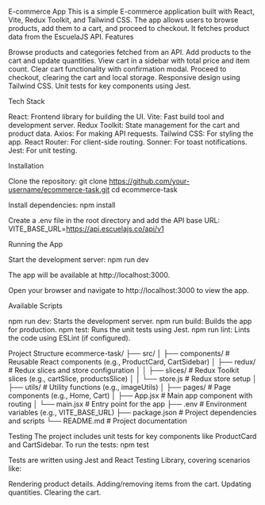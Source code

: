 E-commerce App
This is a simple E-commerce application built with React, Vite, Redux Toolkit, and Tailwind CSS. The app allows users to browse products, add them to a cart, and proceed to checkout. It fetches product data from the EscuelaJS API.
Features

Browse products and categories fetched from an API.
Add products to the cart and update quantities.
View cart in a sidebar with total price and item count.
Clear cart functionality with confirmation modal.
Proceed to checkout, clearing the cart and local storage.
Responsive design using Tailwind CSS.
Unit tests for key components using Jest.

Tech Stack

React: Frontend library for building the UI.
Vite: Fast build tool and development server.
Redux Toolkit: State management for the cart and product data.
Axios: For making API requests.
Tailwind CSS: For styling the app.
React Router: For client-side routing.
Sonner: For toast notifications.
Jest: For unit testing.

Installation

Clone the repository:
git clone https://github.com/your-username/ecommerce-task.git
cd ecommerce-task

Install dependencies:
npm install

Create a .env file in the root directory and add the API base URL:
VITE_BASE_URL=https://api.escuelajs.co/api/v1

Running the App

Start the development server:
npm run dev

The app will be available at http://localhost:3000.

Open your browser and navigate to http://localhost:3000 to view the app.

Available Scripts

npm run dev: Starts the development server.
npm run build: Builds the app for production.
npm test: Runs the unit tests using Jest.
npm run lint: Lints the code using ESLint (if configured).

Project Structure
ecommerce-task/
├── src/
│ ├── components/ # Reusable React components (e.g., ProductCard, CartSidebar)
│ ├── redux/ # Redux slices and store configuration
│ │ ├── slices/ # Redux Toolkit slices (e.g., cartSlice, productsSlice)
│ │ └── store.js # Redux store setup
│ ├── utils/ # Utility functions (e.g., imageUtils)
│ ├── pages/ # Page components (e.g., Home, Cart)
│ ├── App.jsx # Main app component with routing
│ └── main.jsx # Entry point for the app
├── .env # Environment variables (e.g., VITE_BASE_URL)
├── package.json # Project dependencies and scripts
└── README.md # Project documentation

Testing
The project includes unit tests for key components like ProductCard and CartSidebar. To run the tests:
npm test

Tests are written using Jest and React Testing Library, covering scenarios like:

Rendering product details.
Adding/removing items from the cart.
Updating quantities.
Clearing the cart.
